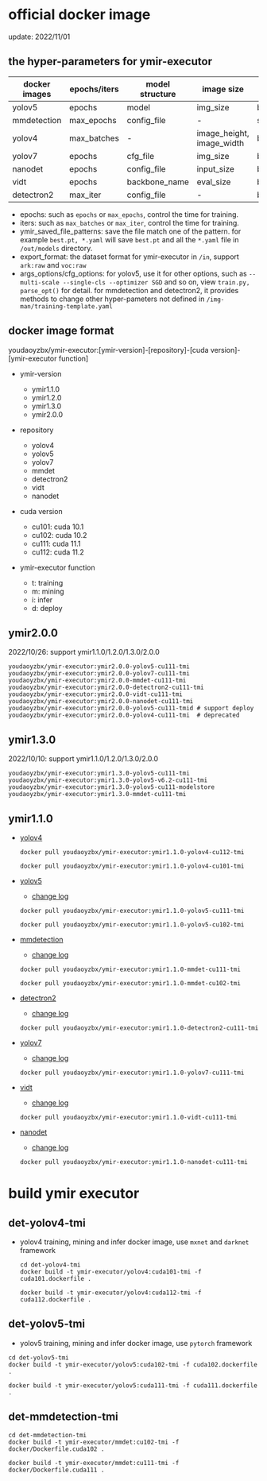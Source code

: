 # official docker image

update: 2022/11/01

## the hyper-parameters for ymir-executor

| docker images | epochs/iters | model structure | image size | batch_size |
| - | - | - | - | - |
| yolov5 | epochs | model | img_size | batch_size_per_gpu |
| mmdetection | max_epochs | config_file | - | samples_per_gpu |
| yolov4 | max_batches | - | image_height, image_width | batch |
| yolov7 | epochs | cfg_file | img_size | batch_size_per_gpu |
| nanodet | epochs | config_file | input_size | batch_size_per_gpu |
| vidt | epochs | backbone_name | eval_size | batch_size_per_gpu |
| detectron2 | max_iter | config_file | - | batch_size |

- epochs: such as `epochs` or `max_epochs`, control the time for training.
- iters: such as `max_batches` or `max_iter`, control the time for training.
- ymir_saved_file_patterns: save the file match one of the pattern. for example `best.pt, *.yaml` will save `best.pt` and all the `*.yaml` file in `/out/models` directory.
- export_format: the dataset format for ymir-executor in `/in`, support `ark:raw` and `voc:raw`
- args_options/cfg_options: for yolov5, use it for other options, such as `--multi-scale --single-cls --optimizer SGD` and so on, view `train.py, parse_opt()` for detail. for mmdetection and detectron2, it provides methods to change other hyper-pameters not defined in `/img-man/training-template.yaml`

## docker image format

youdaoyzbx/ymir-executor:[ymir-version]-[repository]-[cuda version]-[ymir-executor function]

- ymir-version
    - ymir1.1.0
    - ymir1.2.0
    - ymir1.3.0
    - ymir2.0.0

- repository
    - yolov4
    - yolov5
    - yolov7
    - mmdet
    - detectron2
    - vidt
    - nanodet

- cuda version
    - cu101: cuda 10.1
    - cu102: cuda 10.2
    - cu111: cuda 11.1
    - cu112: cuda 11.2

- ymir-executor function
    - t: training
    - m: mining
    - i: infer
    - d: deploy



## ymir2.0.0

2022/10/26: support ymir1.1.0/1.2.0/1.3.0/2.0.0

```
youdaoyzbx/ymir-executor:ymir2.0.0-yolov5-cu111-tmi
youdaoyzbx/ymir-executor:ymir2.0.0-yolov7-cu111-tmi
youdaoyzbx/ymir-executor:ymir2.0.0-mmdet-cu111-tmi
youdaoyzbx/ymir-executor:ymir2.0.0-detectron2-cu111-tmi
youdaoyzbx/ymir-executor:ymir2.0.0-vidt-cu111-tmi
youdaoyzbx/ymir-executor:ymir2.0.0-nanodet-cu111-tmi
youdaoyzbx/ymir-executor:ymir2.0.0-yolov5-cu111-tmid # support deploy
youdaoyzbx/ymir-executor:ymir2.0.0-yolov4-cu111-tmi  # deprecated
```

## ymir1.3.0

2022/10/10: support ymir1.1.0/1.2.0/1.3.0/2.0.0

```
youdaoyzbx/ymir-executor:ymir1.3.0-yolov5-cu111-tmi
youdaoyzbx/ymir-executor:ymir1.3.0-yolov5-v6.2-cu111-tmi
youdaoyzbx/ymir-executor:ymir1.3.0-yolov5-cu111-modelstore
youdaoyzbx/ymir-executor:ymir1.3.0-mmdet-cu111-tmi
```

## ymir1.1.0

- [yolov4](https://github.com/modelai/ymir-executor-fork#det-yolov4-training)

    ```
    docker pull youdaoyzbx/ymir-executor:ymir1.1.0-yolov4-cu112-tmi

    docker pull youdaoyzbx/ymir-executor:ymir1.1.0-yolov4-cu101-tmi
    ```

- [yolov5](https://github.com/modelai/ymir-executor-fork#det-yolov5-tmi)

    - [change log](./det-yolov5-tmi/README.md)

    ```
    docker pull youdaoyzbx/ymir-executor:ymir1.1.0-yolov5-cu111-tmi

    docker pull youdaoyzbx/ymir-executor:ymir1.1.0-yolov5-cu102-tmi
    ```

- [mmdetection](https://github.com/modelai/ymir-executor-fork#det-mmdetection-tmi)

    - [change log](./det-mmdetection-tmi/README.md)

    ```
    docker pull youdaoyzbx/ymir-executor:ymir1.1.0-mmdet-cu111-tmi

    docker pull youdaoyzbx/ymir-executor:ymir1.1.0-mmdet-cu102-tmi
    ```

- [detectron2](https://github.com/modelai/ymir-detectron2)

    - [change log](https://github.com/modelai/ymir-detectron2/blob/master/README.md)

    ```
    docker pull youdaoyzbx/ymir-executor:ymir1.1.0-detectron2-cu111-tmi
    ```

- [yolov7](https://github.com/modelai/ymir-yolov7)

    - [change log](https://github.com/modelai/ymir-yolov7/blob/main/ymir/README.md)

    ```
    docker pull youdaoyzbx/ymir-executor:ymir1.1.0-yolov7-cu111-tmi
    ```

- [vidt](https://github.com/modelai/ymir-vidt)

    - [change log](https://github.com/modelai/ymir-vidt/tree/main/ymir)

    ```
    docker pull youdaoyzbx/ymir-executor:ymir1.1.0-vidt-cu111-tmi
    ```

- [nanodet](https://github.com/modelai/ymir-nanodet/tree/ymir-dev)

    - [change log](https://github.com/modelai/ymir-nanodet/tree/ymir-dev/ymir)

    ```
    docker pull youdaoyzbx/ymir-executor:ymir1.1.0-nanodet-cu111-tmi
    ```

# build ymir executor

## det-yolov4-tmi

- yolov4 training, mining and infer docker image, use `mxnet` and `darknet` framework

  ```
  cd det-yolov4-tmi
  docker build -t ymir-executor/yolov4:cuda101-tmi -f cuda101.dockerfile .

  docker build -t ymir-executor/yolov4:cuda112-tmi -f cuda112.dockerfile .
  ```

## det-yolov5-tmi

- yolov5 training, mining and infer docker image, use `pytorch` framework

```
cd det-yolov5-tmi
docker build -t ymir-executor/yolov5:cuda102-tmi -f cuda102.dockerfile .

docker build -t ymir-executor/yolov5:cuda111-tmi -f cuda111.dockerfile .
```

## det-mmdetection-tmi

```
cd det-mmdetection-tmi
docker build -t ymir-executor/mmdet:cu102-tmi -f docker/Dockerfile.cuda102 .

docker build -t ymir-executor/mmdet:cu111-tmi -f docker/Dockerfile.cuda111 .
```

